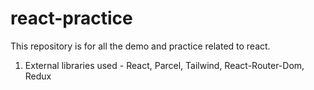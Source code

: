 # react-practice
This repository is for all the demo and practice related to react.

1. External libraries used - React, Parcel, Tailwind, React-Router-Dom, Redux